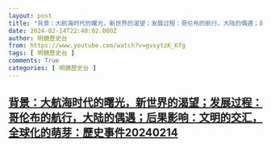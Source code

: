 ```yaml
---
layout: post
title: "背景：大航海时代的曙光，新世界的渴望；发展过程：哥伦布的航行，大陆的偶遇；后果影响：文明的交汇，全球化的萌芽：歷史事件20240214"
date: 2024-02-14T22:40:02.000Z
author: 明鏡歷史台
from: https://www.youtube.com/watch?v=gvxytzK_Kfg
tags: [ 明鏡歷史台 ]
comments: True
categories: [ 明鏡歷史台 ]
---
```

<!--1707950402000-->
[背景：大航海时代的曙光，新世界的渴望；发展过程：哥伦布的航行，大陆的偶遇；后果影响：文明的交汇，全球化的萌芽：歷史事件20240214](https://www.youtube.com/watch?v=gvxytzK_Kfg)
------

<div>

</div>
